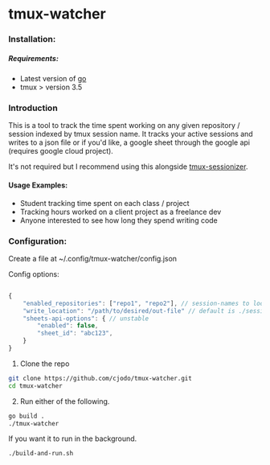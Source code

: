 # tmux-watcher

### Installation: 
##### Requirements: 
- Latest version of [go](https://go.dev/) 
-  tmux > version 3.5

### Introduction

This is a tool to track the time spent working on any given repository / session indexed by tmux session name.  It tracks your active sessions and writes to a json file or if you'd like, a google sheet through the google api (requires google cloud project).  

It's not required but I recommend using this alongside [tmux-sessionizer](https://github.com/jrmoulton/tmux-sessionizer).  

#### Usage Examples:
- Student tracking time spent on each class / project
- Tracking hours worked on a client project as a freelance dev
- Anyone interested to see how long they spend writing code

### Configuration: 

Create a file at ~/.config/tmux-watcher/config.json

Config options: 

```js

{
    "enabled_repositories": ["repo1", "repo2"], // session-names to look for
    "write_location": "/path/to/desired/out-file" // default is ./sessions.json
    "sheets-api-options": { // unstable
        "enabled": false,
        "sheet_id": "abc123",
    }
}

```

1. Clone the repo
```sh
git clone https://github.com/cjodo/tmux-watcher.git
cd tmux-watcher
```

2. Run either of the following.

```sh
go build .
./tmux-watcher
```
If you want it to run in the background. 
```sh 
./build-and-run.sh
```
